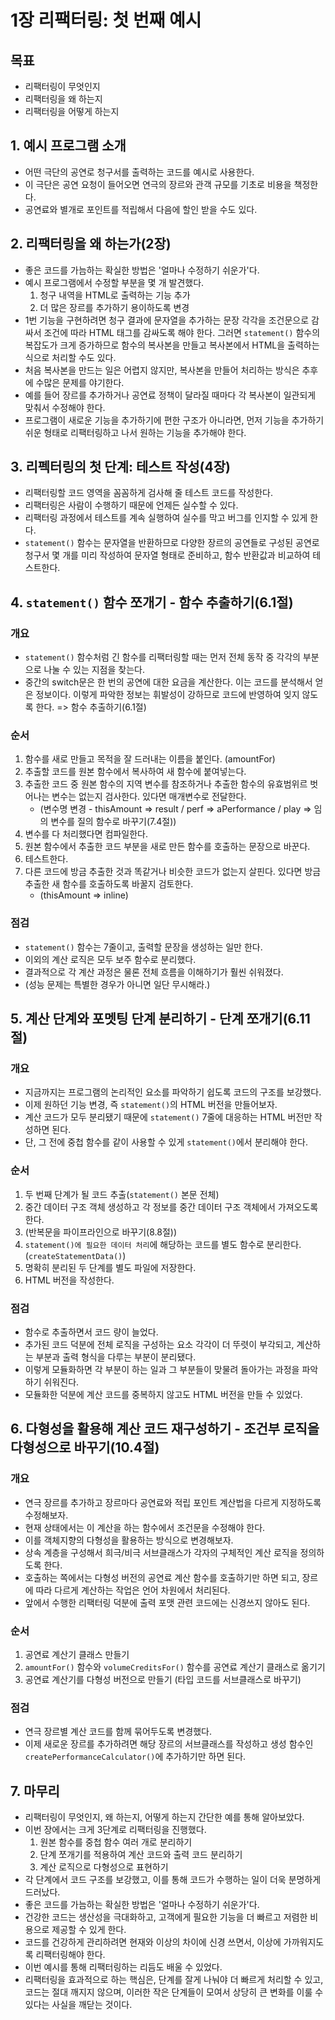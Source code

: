 # 1장 리팩터링: 첫 번째 예시

## 목표

- 리팩터링이 무엇인지
- 리팩터링을 왜 하는지
- 리팩터링을 어떻게 하는지

## 1. 예시 프로그램 소개

- 어떤 극단의 공연로 청구서를 출력하는 코드를 예시로 사용한다.
- 이 극단은 공연 요청이 들어오면 연극의 장르와 관객 규모를 기초로 비용을 책정한다.
- 공연료와 별개로 포인트를 적립해서 다음에 할인 받을 수도 있다.

## 2. 리팩터링을 왜 하는가(2장)

- 좋은 코드를 가늠하는 확실한 방법은 '얼마나 수정하기 쉬운가'다.
- 예시 프로그램에서 수정할 부분을 몇 개 발견했다.
    1. 청구 내역을 HTML로 출력하는 기능 추가
    2. 더 많은 장르를 추가하기 용이하도록 변경
- 1번 기능을 구현하려면 청구 결과에 문자열을 추가하는 문장 각각을 조건문으로 감싸서 조건에 따라 HTML 태그를 감싸도록 해야 한다. 그러면 `statement()` 함수의 복잡도가 크게 증가하므로 함수의
  복사본을 만들고 복사본에서 HTML을 출력하는 식으로 처리할 수도 있다.
- 처음 복사본을 만드는 일은 어렵지 않지만, 복사본을 만들어 처리하는 방식은 추후에 수많은 문제를 야기한다.
- 예를 들어 장르를 추가하거나 공연료 정책이 달라질 때마다 각 복사본이 일관되게 맞춰서 수정해야 한다.
- 프로그램이 새로운 기능을 추가하기에 편한 구조가 아니라면, 먼저 기능을 추가하기 쉬운 형태로 리팩터링하고 나서 원하는 기능을 추가해야 한다.

## 3. 리펙터링의 첫 단계: 테스트 작성(4장)

- 리팩터링할 코드 영역을 꼼꼼하게 검사해 줄 테스트 코드를 작성한다.
- 리팩터링은 사람이 수행하기 때문에 언제든 실수할 수 있다.
- 리팩터링 과정에서 테스트를 계속 실행하여 실수를 막고 버그를 인지할 수 있게 한다.
- `statement()` 함수는 문자열을 반환하므로 다양한 장르의 공연들로 구성된 공연로 청구서 몇 개를 미리 작성하여 문자열 형태로 준비하고, 함수 반환값과 비교하여 테스트한다.

## 4. `statement()` 함수 쪼개기 - 함수 추출하기(6.1절)

### 개요

- `statement()` 함수처럼 긴 함수를 리팩터링할 때는 먼저 전체 동작 중 각각의 부분으로 나눌 수 있는 지점을 찾는다.
- 중간의 switch문은 한 번의 공연에 대한 요금을 계산한다. 이는 코드를 분석해서 얻은 정보이다. 이렇게 파악한 정보는 휘발성이 강하므로 코드에 반영하여 잊지 않도록 한다. => 함수 추출하기(6.1절)

### 순서

1. 함수를 새로 만들고 목적을 잘 드러내는 이름을 붙인다. (amountFor)
2. 추출할 코드를 원본 함수에서 복사하여 새 함수에 붙여넣는다.
3. 추출한 코드 중 원본 함수의 지역 변수를 참조하거나 추출한 함수의 유효범위르 벗어나는 변수는 없는지 검사한다. 있다면 매개변수로 전달한다.
    - (변수명 변경 - thisAmount => result /
      perf => aPerformance / play => 임의 변수를 질의 함수로 바꾸기(7.4절))
4. 변수를 다 처리했다면 컴파일한다.
5. 원본 함수에서 추출한 코드 부분을 새로 만든 함수를 호출하는 문장으로 바꾼다.
6. 테스트한다.
7. 다른 코드에 방금 추출한 것과 똑같거나 비슷한 코드가 없는지 살핀다. 있다면 방금 추출한 새 함수를 호출하도록 바꿀지 검토한다.
    - (thisAmount => inline)

### 점검

- `statement()` 함수는 7줄이고, 출력할 문장을 생성하는 일만 한다.
- 이외의 계산 로직은 모두 보주 함수로 분리했다.
- 결과적으로 각 계산 과정은 물론 전체 흐름을 이해하기가 훨씬 쉬워졌다.
- (성능 문제는 특별한 경우가 아니면 일단 무시해라.)

## 5. 계산 단계와 포멧팅 단계 분리하기 - 단계 쪼개기(6.11절)

### 개요

- 지금까지는 프로그램의 논리적인 요소를 파악하기 쉽도록 코드의 구조를 보강했다.
- 이제 원하던 기능 변경, 즉 `statement()`의 HTML 버전을 만들어보자.
- 계산 코드가 모두 분리됐기 때문에 `statement()` 7줄에 대응하는 HTML 버전만 작성하면 된다.
- 단, 그 전에 중첩 함수를 같이 사용할 수 있게 `statement()`에서 분리해야 한다.

### 순서

1. 두 번째 단계가 될 코드 추출(`statement()` 본문 전체)
2. 중간 데이터 구조 객체 생성하고 각 정보를 중간 데이터 구조 객체에서 가져오도록 한다.
3. (반복문을 파이프라인으로 바꾸기(8.8절))
4. `statement()에 필요한 데이터 처리`에 해당하는 코드를 별도 함수로 분리한다. (`createStatementData()`)
5. 명확히 분리된 두 단계를 별도 파일에 저장한다.
6. HTML 버전을 작성한다.

### 점검

- 함수로 추출하면서 코드 량이 늘었다.
- 추가된 코드 덕분에 전체 로직을 구성하는 요소 각각이 더 뚜렷이 부각되고, 계산하는 부분과 출력 형식을 다루는 부분이 분리됐다.
- 이렇게 모듈화하면 각 부분이 하는 일과 그 부분들이 맞물려 돌아가는 과정을 파악하기 쉬워진다.
- 모듈화한 덕분에 계산 코드를 중복하지 않고도 HTML 버전을 만들 수 있었다.

## 6. 다형성을 활용해 계산 코드 재구성하기 - 조건부 로직을 다형성으로 바꾸기(10.4절)

### 개요

- 연극 장르를 추가하고 장르마다 공연료와 적립 포인트 계산법을 다르게 지정하도록 수정해보자.
- 현재 상태에서는 이 계산을 하는 함수에서 조건문을 수정해야 한다.
- 이를 객체지향의 다형성을 활용하는 방식으로 변경해보자.
- 상속 계층을 구성해서 희극/비극 서브클래스가 각자의 구체적인 계산 로직을 정의하도록 한다.
- 호출하는 쪽에서는 다형성 버전의 공연료 계산 함수를 호출하기만 하면 되고, 장르에 따라 다르게 계산하는 작업은 언어 차원에서 처리된다.
- 앞에서 수행한 리팩터링 덕분에 출력 포맷 관련 코드에는 신경쓰지 않아도 된다.

### 순서

1. 공연료 계산기 클래스 만들기
2. `amountFor()` 함수와 `volumeCreditsFor()` 함수를 공연료 계산기 클래스로 옮기기
3. 공연료 계산기를 다형성 버전으로 만들기 (타입 코드를 서브클래스로 바꾸기)

### 점검

- 연극 장르별 계산 코드를 함께 묶어두도록 변경했다.
- 이제 새로운 장르를 추가하려면 해당 장르의 서브클래스를 작성하고 생성 함수인 `createPerformanceCalculator()`에 추가하기만 하면 된다.

## 7. 마무리

- 리팩터링이 무엇인지, 왜 하는지, 어떻게 하는지 간단한 예를 통해 알아보았다.
- 이번 장에서는 크게 3단계로 리팩터링을 진행했다.
    1. 원본 함수를 중첩 함수 여러 개로 분리하기
    2. 단계 쪼개기를 적용하여 계산 코드와 출력 코드 분리하기
    3. 계산 로직으로 다형성으로 표현하기
- 각 단계에서 코드 구조를 보강했고, 이를 통해 코드가 수행하는 일이 더욱 분명하게 드러났다.
- 좋은 코드를 가늠하는 확실한 방법은 '얼마나 수정하기 쉬운가'다.
- 건강한 코드는 생산성을 극대화하고, 고객에게 필요한 기능을 더 빠르고 저렴한 비용으로 제공할 수 있게 한다.
- 코드를 건강하게 관리하려면 현재와 이상의 차이에 신경 쓰면서, 이상에 가까워지도록 리팩터링해야 한다.
- 이번 예시를 통해 리팩터링하는 리듬도 배울 수 있었다.
- 리팩터링을 효과적으로 하는 핵심은, 단계를 잘게 나눠야 더 빠르게 처리할 수 있고, 코드는 절대 깨지지 않으며, 이러한 작은 단계들이 모여서 상당히 큰 변화를 이룰 수 있다는 사실을 깨닫는 것이다.
